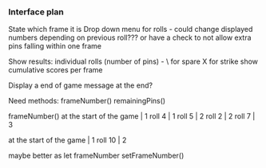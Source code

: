 ### Interface plan

State which frame it is
Drop down menu for rolls - could change displayed numbers depending on previous roll???
or have a check to not allow extra pins falling within one frame

Show results: individual rolls (number of pins) - \ for spare X for strike
show cumulative scores per frame


Display a end of game message at the end?


Need methods:
frameNumber()
remainingPins()



frameNumber()
at the start of the game | 1
roll 4 | 1
roll 5 | 2
roll 2 | 2
roll 7 | 3

at the start of the game | 1
roll 10 | 2

maybe better as
let frameNumber
setFrameNumber()
